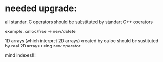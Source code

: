  # needed upgrade:

 all standart C operators should be substituted by standart C++ operators
 
 example: calloc/free -> new/delete


 1D arrays (which interpret 2D arrays) created by calloc should be sustituted by real 2D arrays using new operator
 
 mind indexes!!!
